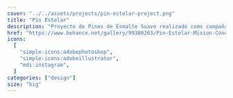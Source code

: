 ```yaml
---
cover: "../../assets/projects/pin-estelar-project.png"
title: "Pin Estelar"
description: "Proyecto de Pines de Esmalte Suave realizado como campaña de Crowdfunding en la plataforma de Kickstarter."
href: "https://www.behance.net/gallery/99300203/Pin-Estelar-Mision-Conejo-Estelar"
icons:
  [
    "simple-icons:adobephotoshop",
    "simple-icons:adobeillustrator",
    "mdi:instagram",
  ]
categories: ["design"]
size: "big"
---
```

